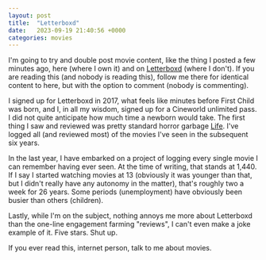 ```yaml
---
layout: post
title:  "Letterboxd"
date:   2023-09-19 21:40:56 +0000
categories: movies
---
```


I'm going to try and double post movie content, like the thing I posted a few minutes ago, here (where I own it) and on [Letterboxd](https://letterboxd.com/colmprunty/) (where I don't). If you are reading this (and nobody is reading this), follow me there for identical content to here, but with the option to comment (nobody is commenting). 

I signed up for Letterboxd in 2017, what feels like minutes before First Child was born, and I, in all my wisdom, signed up for a Cineworld unlimited pass. I did not quite anticipate how much time a newborn would take. The first thing I saw and reviewed was pretty standard horror garbage [Life](https://letterboxd.com/colmprunty/film/life-2017/). I've logged all (and reviewed most) of the movies I've seen in the subsequent six years.

In the last year, I have embarked on a project of logging every single movie I can remember having ever seen. At the time of writing, that stands at 1,440. If I say I started watching movies at 13 (obviously it was younger than that, but I didn't really have any autonomy in the matter), that's roughly two a week for 26 years. Some periods (unemployment) have obviously been busier than others (children).

Lastly, while I'm on the subject, nothing annoys me more about Letterboxd than the one-line engagement farming "reviews", I can't even make a joke example of it. Five stars. Shut up.

If you ever read this, internet person, talk to me about movies.
